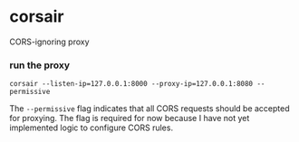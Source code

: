 # corsair
CORS-ignoring proxy

### run the proxy
`corsair --listen-ip=127.0.0.1:8000 --proxy-ip=127.0.0.1:8080 --permissive`

The `--permissive` flag indicates that all CORS requests should be accepted for proxying.
The flag is required for now because I have not yet implemented logic to configure CORS rules.

